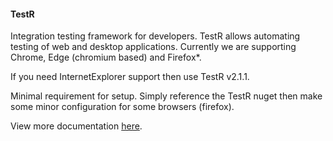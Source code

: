 #### TestR

Integration testing framework for developers. TestR allows automating testing of web and desktop applications. Currently we are supporting Chrome, Edge (chromium based) and Firefox*.

If you need InternetExplorer support then use TestR v2.1.1.

Minimal requirement for setup. Simply reference the TestR nuget then make some minor configuration for some browsers (firefox).

View more documentation <a href="https://docs.epiccoders.com/Page/35/TestR">here</a>.